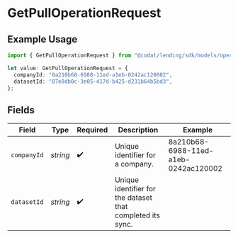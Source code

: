 # GetPullOperationRequest

## Example Usage

```typescript
import { GetPullOperationRequest } from "@codat/lending/sdk/models/operations";

let value: GetPullOperationRequest = {
  companyId: "8a210b68-6988-11ed-a1eb-0242ac120002",
  datasetId: "87e8db0c-3e05-417d-b425-d231b64b5bd3",
};
```

## Fields

| Field                                                      | Type                                                       | Required                                                   | Description                                                | Example                                                    |
| ---------------------------------------------------------- | ---------------------------------------------------------- | ---------------------------------------------------------- | ---------------------------------------------------------- | ---------------------------------------------------------- |
| `companyId`                                                | *string*                                                   | :heavy_check_mark:                                         | Unique identifier for a company.                           | 8a210b68-6988-11ed-a1eb-0242ac120002                       |
| `datasetId`                                                | *string*                                                   | :heavy_check_mark:                                         | Unique identifier for the dataset that completed its sync. |                                                            |